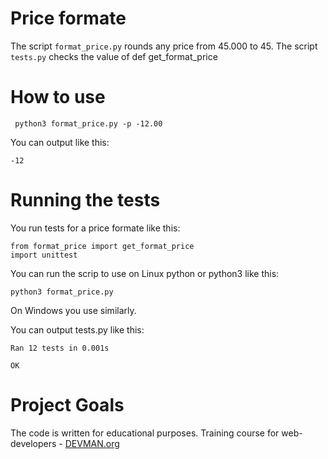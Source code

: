 # Price formate

The script ```format_price.py``` rounds any price from 45.000 to 45.
The script ```tests.py``` checks the value of def get_format_price

# How to use

```
 python3 format_price.py -p -12.00
 ```
You can output like this:
```
-12
```
 
# Running the tests

You run tests for a price formate like this:

```
from format_price import get_format_price
import unittest
```


You can run the scrip to use on Linux python or python3 like this:

``` python3 format_price.py ``` 

On Windows you use similarly.

You can output tests.py like this:
```
Ran 12 tests in 0.001s

OK
```


# Project Goals

The code is written for educational purposes. Training course for web-developers -
[DEVMAN.org](https://devman.org)